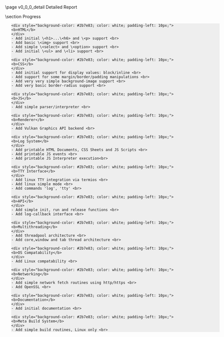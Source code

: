 \page v0_0_0_detail Detailed Report

<div style="width:700px;">

  \section Progress
  
  <div style="width:680px; margin-left:20px; background-color: #EEEEEE;">

    <div style="background-color: #2b7e83; color: white; padding-left: 10px;">
    <b>HTML</b>
    </div>
    - Add initial \<h1>...\<h6> and \<p> support <br> 
    - Add basic \<img> support <br> 
    - Add simple \<select> and \<option> support <br>
    - Add initial \<ul> and \<li> support <br>

    <div style="background-color: #2b7e83; color: white; padding-left: 10px;">
    <b>CSS</b>
    </div>
    - Add initial support for display values: block/inline <br>
    - Add support for some margin/border/padding manipulations <br>
    - Add very very simple background-image support <br>
    - Add very basic border-radius support <br>
  
    <div style="background-color: #2b7e83; color: white; padding-left: 10px;">
    <b>JS</b>
    </div>
    - Add simple parser/interpreter <br>

    <div style="background-color: #2b7e83; color: white; padding-left: 10px;">
    <b>Renderer</b>
    </div>
    - Add Vulkan Graphics API backend <br>

    <div style="background-color: #2b7e83; color: white; padding-left: 10px;">
    <b>Log System</b>
    </div>
    - Add printable HTML Documents, CSS Sheets and JS Scripts <br>
    - Add printable JS events <br>
    - Add printable JS Interpreter execution<br>

    <div style="background-color: #2b7e83; color: white; padding-left: 10px;">
    <b>TTY Interface</b>
    </div>
    - Add linux TTY integration via termios <br>
    - Add linux simple mode <br>
    - Add commands 'log', 'tty' <br>

    <div style="background-color: #2b7e83; color: white; padding-left: 10px;">
    <b>API</b>
    </div>
    - Add simple init, run and release functions <br>
    - Add log-callback interface <br>

    <div style="background-color: #2b7e83; color: white; padding-left: 10px;">
    <b>Multithreading</b>
    </div>
    - Add threadpool architecture <br>
    - Add core,window and tab thread architecture <br>  

    <div style="background-color: #2b7e83; color: white; padding-left: 10px;">
    <b>OS Compatability</b>
    </div>
    - Add Linux compatability <br>

    <div style="background-color: #2b7e83; color: white; padding-left: 10px;">
    <b>Networking</b>
    </div>
    - Add simple network fetch routines using http/https <br>
    - Add OpenSSL <br>

    <div style="background-color: #2b7e83; color: white; padding-left: 10px;">
    <b>Documentation</b>
    </div>
    - Add initial documentation <br>

    <div style="background-color: #2b7e83; color: white; padding-left: 10px;">
    <b>Meta Build System</b>
    </div>
    - Add simple build routines, Linux only <br>

  </div>
  
</div>

